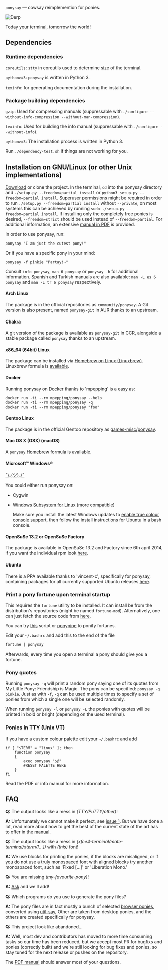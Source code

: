 `ponysay` — cowsay reimplemention for ponies.

![Derp](http://i.imgur.com/xOJbE.png)

Today your terminal, tomorrow the world!


Dependencies
------------

### Runtime dependencies

`coreutils`: `stty` in coreutils used to determine size of the terminal.

`python>=3`: `ponysay` is written in Python 3.

`texinfo`: for generating documentation during the installation.

### Package building dependencies

`gzip`: Used for compressing manuals (suppressable with `./configure --without-info-compression --without-man-compression`).

`texinfo`: Used for building the info manual (suppressable with `./configure --without-info`).

`python>=3`: The installation process is written in Python 3.

Run `./dependency-test.sh` if things are not working for you.



Installation on GNU/Linux (or other Unix implementations)
---------------------------------------------------------

[Download](https://github.com/erkin/ponysay/releases) or clone the project.
In the terminal, `cd` into the ponysay directory and `./setup.py --freedom=partial install` or `python3 setup.py --freedom=partial install`.
Superuser permissions might be required in order to run `./setup.py --freedom=partial install` without `--private`, on most systems this
can be achieved by running `sudo ./setup.py --freedom=partial install`.
If installing only the completely free ponies is desired, `--freedom=strict` should be used instead of `--freedom=partial`.
For additional information, an extensive [manual in PDF](https://github.com/erkin/ponysay/blob/master/ponysay.pdf?raw=true) is provided.

In order to use ponysay, run:

    ponysay "I am just the cutest pony!"

Or if you have a specific pony in your mind:

    ponysay -f pinkie "Partay!~"

Consult `info ponysay`, `man 6 ponysay` or `ponysay -h` for additional information.
Spanish and Turkish manuals are also available: `man -L es 6 ponysay` and `man -L tr 6 ponysay` respectively.

#### Arch Linux
The package is in the official repositories as `community/ponysay`. A Git version is also present, named `ponysay-git` in AUR thanks to an upstream.

#### Chakra
A git version of the package is available as `ponysay-git` in CCR, alongside a stable package called `ponysay` thanks to an upstream.

#### x86_64 (64bit) Linux
The package can be installed via [Homebrew on Linux (Linuxbrew)](https://docs.brew.sh/Homebrew-on-Linux).
Linuxbrew formula is [available](https://formulae.brew.sh/formula-linux/ponysay).

#### Docker
Running ponysay on [Docker](https://hub.docker.com/r/mpepping/ponysay/) thanks to 'mpepping' is a easy as:

```
docker run -ti --rm mpepping/ponysay --help
docker run -ti --rm mpepping/ponysay -q
docker run -ti --rm mpepping/ponysay "foo"
```

#### Gentoo Linux
The package is in the official Gentoo repository as [games-misc/ponysay](https://packages.gentoo.org/packages/games-misc/ponysay).

#### Mac OS X (OSX) (macOS)
A `ponysay` [Homebrew](https://formulae.brew.sh/formula/ponysay) formula is available.

#### Microsoft™ Windows®
[¯\\\_(ツ)\_/¯](http://fc05.deviantart.net/fs71/i/2011/266/d/e/shrugpony_firefly_by_imaplode-d4aqtvx.png)

You could either run ponysay on:

* Cygwin
* [Windows Subsystem for Linux](https://msdn.microsoft.com/en-us/commandline/wsl/about) (more compatible)

  Make sure you install the latest Windows updates to [enable true colour console support](https://blogs.msdn.microsoft.com/commandline/2016/09/22/24-bit-color-in-the-windows-console/), then follow the install instructions for Ubuntu in a bash console.

#### OpenSuSe 13.2 or OpenSuSe Factory
The package is available in OpenSuSe 13.2 and Factory since 6th april 2014, if you want the individual rpm look [here](http://www.rpmfind.net/linux/rpm2html/search.php?query=ponysay).

#### Ubuntu
There is a PPA available thanks to 'vincent-c', specifically for ponysay, containing packages for all currently supported Ubuntu releases [here](https://launchpad.net/~vincent-c/+archive/ponysay).

### Print a pony fortune upon terminal startup

This requires the `fortune` utility to be installed. It can install be from the distribution's repositories (might be named `fortune-mod`).
Alternatively, one can just fetch the source code from [here](http://ftp.ibiblio.org/pub/linux/games/amusements/fortune/).

You can try [this](http://www.reddit.com/r/mylittlelinux/comments/srixi/using_ponysay_with_a_ponified_fortune_warning/) script or
[ponypipe](https://github.com/maandree/ponypipe) to ponify fortunes.

Edit your `~/.bashrc` and add this to the end of the file

    fortune | ponysay

Afterwards, every time you open a terminal a pony should give you a fortune.

### Pony quotes

Running `ponysay -q` will print a random pony saying one of its quotes from My Little Pony: Friendship is Magic. The pony can be specified: `ponysay -q pinkie`.
Just as with `-f`, `-q` can be used multiple times to specify a set of ponies from which a single one will be selected randomly.

When running `ponysay -l` or `ponysay -L` the ponies with quotes will be printed in bold or bright (depending on the used terminal).

### Ponies in TTY (Unix VT)

If you have a custom colour palette edit your `~/.bashrc` and add

```
if [ "$TERM" = "linux" ]; then
    function ponysay
    {
        exec ponysay "$@"
        #RESET PALETTE HERE
    }
fi
```

Read the PDF or info manual for more information.

FAQ
---

__Q:__ The output looks like a mess in _(TTY/PuTTY/other)_!

__A:__ Unfortunately we cannot make it perfect, see [issue 1](//github.com/erkin/ponysay/issues/1). But we have done a lot, read more about how to get the best of the current state of the art has to offer in the [manual](//github.com/erkin/ponysay/blob/master/ponysay.pdf?raw=true).

__Q:__ The output looks like a mess in _(xfce4-terminal/mate-terminal/xterm/[...])_ with _(this)_ font!

__A:__ We use blocks for printing the ponies, if the blocks are misaligned, or if you do not use a truly monospaced font with aligned blocks try another monospaced font, such as 'Fixed [...]' or 'Liberation Mono.'

__Q:__ You are missing _(my-favourite-pony)_!

__A:__ [Ask](//github.com/erkin/ponysay/issues) and we'll add!

__Q:__ Which programs do you use to generate the pony files?

__A:__ The pony files are in fact mostly a bunch of selected [browser ponies](//panzi.github.io/Browser-Ponies/), converted using [util-say](//github.com/maandree/util-say),
Other are taken from desktop ponies, and the others are created specifically for ponysay.

__Q:__ This project look like abandoned...

__A:__ Well, most dev and contributors has moved to more time consuming tasks so our time has been reduced, but we accept most
PR for bugfixs and ponies (correctly built) and we're still looking for bug fixes and ponies, so stay tuned for the next
release or pushes on the repository.

The [PDF manual](//github.com/erkin/ponysay/blob/master/ponysay.pdf?raw=true) should answer most of your questions.
